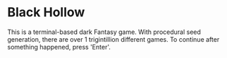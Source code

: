 # Black Hollow
This is a terminal-based dark Fantasy game. With procedural seed generation, there are over 1 trigintillion different games. To continue after something happened, press 'Enter'.
